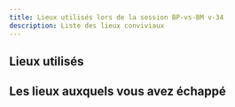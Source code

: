 ```yaml
---
title: Lieux utilisés lors de la session BP-vs-BM v-34
description: Liste des lieux conviviaux
---
```


## Lieux utilisés 

## Les lieux auxquels vous avez échappé

